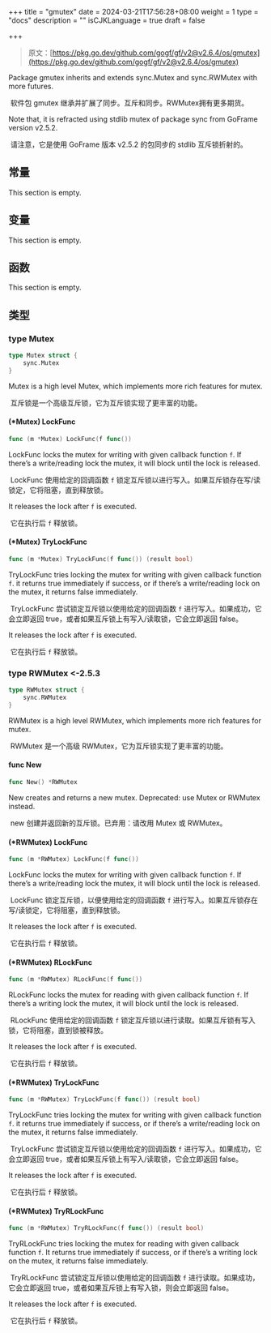 +++
title = "gmutex"
date = 2024-03-21T17:56:28+08:00
weight = 1
type = "docs"
description = ""
isCJKLanguage = true
draft = false

+++

> 原文：[https://pkg.go.dev/github.com/gogf/gf/v2@v2.6.4/os/gmutex](https://pkg.go.dev/github.com/gogf/gf/v2@v2.6.4/os/gmutex)

Package gmutex inherits and extends sync.Mutex and sync.RWMutex with more futures.

​	软件包 gmutex 继承并扩展了同步。互斥和同步。RWMutex拥有更多期货。

Note that, it is refracted using stdlib mutex of package sync from GoFrame version v2.5.2.

​	请注意，它是使用 GoFrame 版本 v2.5.2 的包同步的 stdlib 互斥锁折射的。

## 常量

This section is empty.

## 变量

This section is empty.

## 函数

This section is empty.

## 类型

### type Mutex

```go
type Mutex struct {
	sync.Mutex
}
```

Mutex is a high level Mutex, which implements more rich features for mutex.

​	互斥锁是一个高级互斥锁，它为互斥锁实现了更丰富的功能。

#### (*Mutex) LockFunc

```go
func (m *Mutex) LockFunc(f func())
```

LockFunc locks the mutex for writing with given callback function `f`. If there’s a write/reading lock the mutex, it will block until the lock is released.

​	LockFunc 使用给定的回调函数 `f` 锁定互斥锁以进行写入。如果互斥锁存在写/读锁定，它将阻塞，直到释放锁。

It releases the lock after `f` is executed.

​	它在执行后 `f` 释放锁。

#### (*Mutex) TryLockFunc

```go
func (m *Mutex) TryLockFunc(f func()) (result bool)
```

TryLockFunc tries locking the mutex for writing with given callback function `f`. it returns true immediately if success, or if there’s a write/reading lock on the mutex, it returns false immediately.

​	TryLockFunc 尝试锁定互斥锁以使用给定的回调函数 `f` 进行写入。如果成功，它会立即返回 true，或者如果互斥锁上有写入/读取锁，它会立即返回 false。

It releases the lock after `f` is executed.

​	它在执行后 `f` 释放锁。

### type RWMutex <-2.5.3

```go
type RWMutex struct {
	sync.RWMutex
}
```

RWMutex is a high level RWMutex, which implements more rich features for mutex.

​	RWMutex 是一个高级 RWMutex，它为互斥锁实现了更丰富的功能。

#### func New

```go
func New() *RWMutex
```

New creates and returns a new mutex. Deprecated: use Mutex or RWMutex instead.

​	new 创建并返回新的互斥锁。已弃用：请改用 Mutex 或 RWMutex。

#### (*RWMutex) LockFunc

```go
func (m *RWMutex) LockFunc(f func())
```

LockFunc locks the mutex for writing with given callback function `f`. If there’s a write/reading lock the mutex, it will block until the lock is released.

​	LockFunc 锁定互斥锁，以便使用给定的回调函数 `f` 进行写入。如果互斥锁存在写/读锁定，它将阻塞，直到释放锁。

It releases the lock after `f` is executed.

​	它在执行后 `f` 释放锁。

#### (*RWMutex) RLockFunc

```go
func (m *RWMutex) RLockFunc(f func())
```

RLockFunc locks the mutex for reading with given callback function `f`. If there’s a writing lock the mutex, it will block until the lock is released.

​	RLockFunc 使用给定的回调函数 `f` 锁定互斥锁以进行读取。如果互斥锁有写入锁，它将阻塞，直到锁被释放。

It releases the lock after `f` is executed.

​	它在执行后 `f` 释放锁。

#### (*RWMutex) TryLockFunc

```go
func (m *RWMutex) TryLockFunc(f func()) (result bool)
```

TryLockFunc tries locking the mutex for writing with given callback function `f`. it returns true immediately if success, or if there’s a write/reading lock on the mutex, it returns false immediately.

​	TryLockFunc 尝试锁定互斥锁以使用给定的回调函数 `f` 进行写入。如果成功，它会立即返回 true，或者如果互斥锁上有写入/读取锁，它会立即返回 false。

It releases the lock after `f` is executed.

​	它在执行后 `f` 释放锁。

#### (*RWMutex) TryRLockFunc

```go
func (m *RWMutex) TryRLockFunc(f func()) (result bool)
```

TryRLockFunc tries locking the mutex for reading with given callback function `f`. It returns true immediately if success, or if there’s a writing lock on the mutex, it returns false immediately.

​	TryRLockFunc 尝试锁定互斥锁以使用给定的回调函数 `f` 进行读取。如果成功，它会立即返回 true，或者如果互斥锁上有写入锁，则会立即返回 false。

It releases the lock after `f` is executed.

​	它在执行后 `f` 释放锁。
